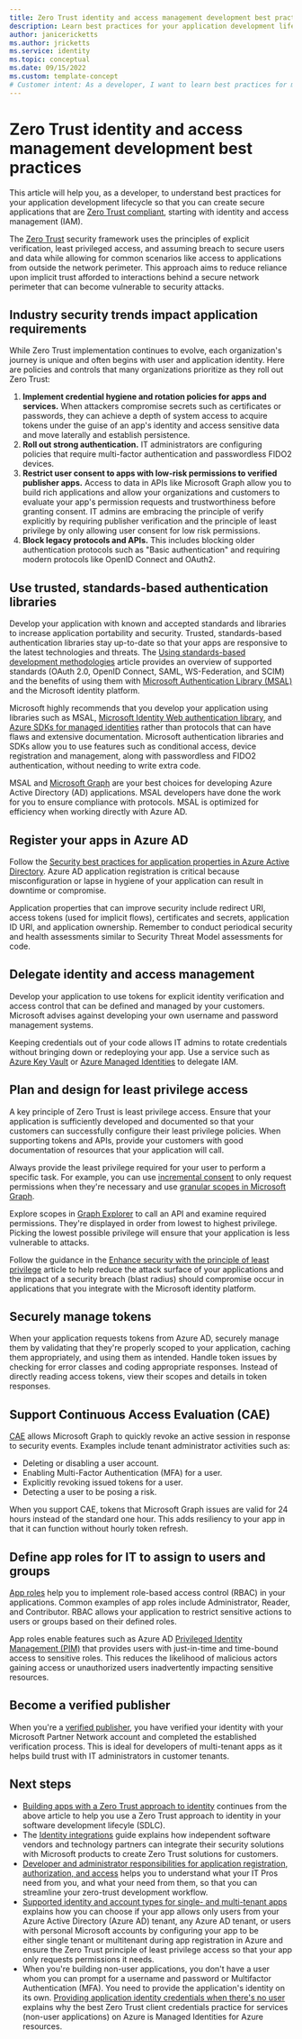```yaml
---
title: Zero Trust identity and access management development best practices
description: Learn best practices for your application development lifecycle so that you can create secure applications that are Zero Trust compliant, starting with identity and access management (IAM).
author: janicericketts
ms.author: jricketts
ms.service: identity
ms.topic: conceptual
ms.date: 09/15/2022
ms.custom: template-concept
# Customer intent: As a developer, I want to learn best practices for my application development lifecycle so that I can create secure applications that are Zero Trust compliant, starting with identity and access management (IAM).
---
```

# Zero Trust identity and access management development best practices

This article will help you, as a developer, to understand best practices for your application development lifecycle so that you can create secure applications that are [Zero Trust compliant](identity-zero-trust-compliance.md), starting with identity and access management (IAM).

The [Zero Trust](overview.md) security framework uses the principles of explicit verification, least privileged access, and assuming breach to secure users and data while allowing for common scenarios like access to applications from outside the network perimeter. This approach aims to reduce reliance upon implicit trust afforded to interactions behind a secure network perimeter that can become vulnerable to security attacks.

## Industry security trends impact application requirements

While Zero Trust implementation continues to evolve, each organization's journey is unique and often begins with user and application identity. Here are policies and controls that many organizations prioritize as they roll out Zero Trust:

1. **Implement credential hygiene and rotation policies for apps and services.** When attackers compromise secrets such as certificates or passwords, they can achieve a depth of system access to acquire tokens under the guise of an app's identity and access sensitive data and move laterally and establish persistence.
1. **Roll out strong authentication.** IT administrators are configuring  policies that require multi-factor authentication and passwordless FIDO2 devices.
1. **Restrict user consent to apps with low-risk permissions to verified publisher apps.** Access to data in APIs like Microsoft Graph allow you to build rich applications and allow your organizations and customers to evaluate your app's permission requests and trustworthiness before granting consent. IT admins are embracing the principle of verify explicitly by requiring  publisher verification and the principle of least privilege by only allowing user consent for low risk permissions.
1. **Block legacy protocols and APIs.** This includes blocking older authentication protocols such as "Basic authentication" and requiring modern protocols like OpenID Connect and OAuth2.

## Use trusted, standards-based authentication libraries

Develop your application with known and accepted standards and libraries to increase application portability and security. Trusted, standards-based authentication libraries stay up-to-date so that your apps are responsive to the latest technologies and threats. The [Using standards-based development methodologies](identity-standards-based-development-methodologies.md) article provides an overview of supported standards (OAuth 2.0, OpenID Connect, SAML, WS-Federation, and SCIM) and the benefits of using them with [Microsoft Authentication Library (MSAL)](/azure/active-directory/develop/msal-overview) and the Microsoft identity platform.

Microsoft highly recommends that you develop your application using libraries such as MSAL, [Microsoft Identity Web authentication library](/azure/active-directory/develop/microsoft-identity-web), and [Azure SDKs for managed identities](/azure/active-directory/managed-identities-azure-resources/qs-configure-sdk-windows-vm#azure-sdks-with-managed-identities-for-azure-resources-support) rather than protocols that can have flaws and extensive documentation. Microsoft authentication libraries and SDKs allow you to use features such as conditional access, device registration and management, along with passwordless and FIDO2 authentication, without needing to write extra code.

MSAL and [Microsoft Graph](/graph/overview) are your best choices for developing Azure Active Directory (AD) applications. MSAL developers have done the work for you to ensure compliance with protocols. MSAL is optimized for efficiency when working directly with Azure AD.

## Register your apps in Azure AD

Follow the [Security best practices for application properties in Azure Active Directory](/azure/active-directory/develop/security-best-practices-for-app-registration). Azure AD application registration is critical because misconfiguration or lapse in hygiene of your application can result in downtime or compromise.

Application properties that can improve security include redirect URI, access tokens (used for implicit flows), certificates and secrets, application ID URI, and application ownership. Remember to conduct periodical security and health assessments similar to Security Threat Model assessments for code.

## Delegate identity and access management

Develop your application to use tokens for explicit identity verification and access control that can be defined and managed by your customers. Microsoft advises against developing your own username and password management systems.

Keeping credentials out of your code allows IT admins to rotate credentials without bringing down or redeploying your app. Use a service such as [Azure Key Vault](/azure/key-vault/general/authentication-fundamentals) or [Azure Managed Identities](/azure/active-directory/managed-identities-azure-resources/overview) to delegate IAM.

## Plan and design for least privilege access

A key principle of Zero Trust is least privilege access. Ensure that your application is sufficiently developed and documented so that your customers can successfully configure their least privilege policies. When supporting tokens and APIs, provide your customers with good documentation of resources that your application will call.

Always provide the least privilege required for your user to perform a specific task. For example, you can use [incremental consent](/azure/active-directory/azuread-dev/azure-ad-endpoint-comparison#incremental-and-dynamic-consent) to only request permissions when they're necessary and use [granular scopes in Microsoft Graph](/graph/permissions-reference).

Explore scopes in [Graph Explorer](https://developer.microsoft.com/graph/graph-explorer) to call an API and examine required permissions. They're displayed in order from lowest to highest privilege. Picking the lowest possible privilege will ensure that your application is less vulnerable to attacks.

Follow the guidance in the [Enhance security with the principle of least privilege](/azure/active-directory/develop/secure-least-privileged-access) article to help reduce the attack surface of your applications and the impact of a security breach (blast radius) should compromise occur in applications that you integrate with the Microsoft identity platform.

## Securely manage tokens

When your application requests tokens from Azure AD, securely manage them by validating that they're properly scoped to your application, caching them appropriately, and using them as intended. Handle token issues by checking for error classes and coding appropriate responses. Instead of directly reading access tokens, view their scopes and details in token responses.

## Support Continuous Access Evaluation (CAE)

[CAE](/azure/active-directory/develop/app-resilience-continuous-access-evaluation) allows Microsoft Graph to quickly revoke an active session in response to security events. Examples include tenant administrator activities such as:

* Deleting or disabling a user account.
* Enabling Multi-Factor Authentication (MFA) for a user.
* Explicitly revoking issued tokens for a user.
* Detecting a user to be posing a risk.

When you support CAE, tokens that Microsoft Graph issues are valid for 24 hours instead of the standard one hour. This adds resiliency to your app in that it can function without hourly token refresh.

## Define app roles for IT to assign to users and groups

[App roles](/azure/active-directory/develop/howto-add-app-roles-in-azure-ad-apps) help you to implement role-based access control (RBAC) in your applications. Common examples of app roles include Administrator, Reader, and Contributor. RBAC allows your application to restrict sensitive actions to users or groups based on their defined roles.

App roles enable features such as Azure AD [Privileged Identity Management (PIM)](/azure/active-directory/privileged-identity-management/pim-configure) that provides users with just-in-time and time-bound access to sensitive roles. This reduces the likelihood of malicious actors gaining access or unauthorized users inadvertently impacting sensitive resources.

## Become a verified publisher

When you're a [verified publisher](/azure/active-directory/develop/publisher-verification-overview), you have verified your identity with your Microsoft Partner Network account and completed the established verification process. This is ideal for developers of multi-tenant apps as it helps build trust with IT administrators in customer tenants.

## Next steps

* [Building apps with a Zero Trust approach to identity](identity.md) continues from the above article to help you use a Zero Trust approach to identity in your software development lifecyle (SDLC).
* The [Identity integrations](../integrate/identity.md) guide explains how independent software vendors and technology partners can integrate their security solutions with Microsoft products to create Zero Trust solutions for customers.
* [Developer and administrator responsibilities for application registration, authorization, and access](identity-developer-administrator-responsibilities.md) helps you to understand what your IT Pros need from you, and what your need from them, so that you can streamline your zero-trust development workflow.
* [Supported identity and account types for single- and multi-tenant apps](identity-supported-account-types.md) explains how you can choose if your app allows only users from your Azure Active Directory (Azure AD) tenant, any Azure AD tenant, or users with personal Microsoft accounts by configuring your app to be either single tenant or multitenant during app registration in Azure and ensure the Zero Trust principle of least privilege access so that your app only requests permissions it needs.
* When you're building non-user applications, you don't have a user whom you can prompt for a username and password or Multifactor Authentication (MFA). You need to provide the application's identity on its own. [Providing application identity credentials when there's no user](identity-non-user-applications.md) explains why the best Zero Trust client credentials practice for services (non-user applications) on Azure is Managed Identities for Azure resources.
